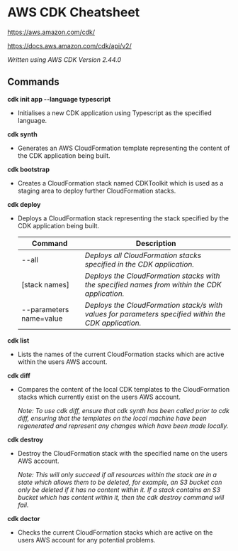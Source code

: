 # AWS CDK Cheatsheet

https://aws.amazon.com/cdk/

https://docs.aws.amazon.com/cdk/api/v2/

*Written using AWS CDK Version 2.44.0*

## Commands

**cdk init app --language typescript**

* Initialises a new CDK application using Typescript as the specified language.

**cdk synth**

* Generates an AWS CloudFormation template representing the content of the CDK application being built.

**cdk bootstrap**

* Creates a CloudFormation stack named CDKToolkit which is used as a staging area to deploy further CloudFormation stacks.

**cdk deploy**

* Deploys a CloudFormation stack representing the stack specified by the CDK application being built.

    |Command|Description|
    |---|---|
    |--all|*Deploys all CloudFormation stacks specified in the CDK application.*|
    |[stack names]|*Deploys the CloudFormation stacks with the specified names from within the CDK application.*|
    |--parameters name=value|*Deploys the CloudFormation stack/s with values for parameters specified within the CDK application.*|

**cdk list**

* Lists the names of the current CloudFormation stacks which are active within the users AWS account.

**cdk diff**

* Compares the content of the local CDK templates to the CloudFormation stacks which currently exist on the users AWS account. 

    *Note: To use cdk diff, ensure that cdk synth has been called prior to cdk diff, ensuring that the templates on the local machine have been regenerated and represent any changes which have been made locally.*

**cdk destroy <stack name>**

* Destroy the CloudFormation stack with the specified name on the users AWS account. 

    *Note: This will only succeed if all resources within the stack are in a state which allows them to be deleted, for example, an S3 bucket can only be deleted if it has no content within it. If a stack contains an S3 bucket which has content within it, then the cdk destroy command will fail.*

**cdk doctor**

* Checks the current CloudFormation stacks which are active on the users AWS account for any potential problems.
